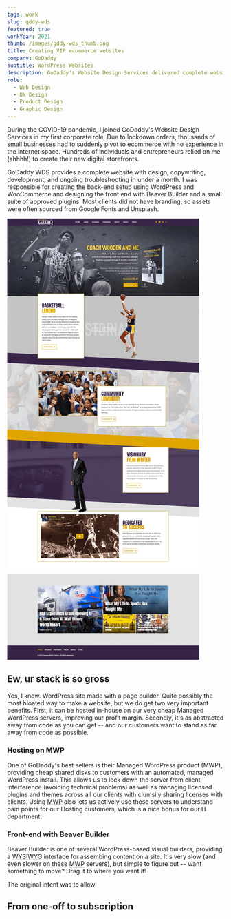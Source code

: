 ```yaml
---
tags: work
slug: gddy-wds
featured: true
workYear: 2021
thumb: /images/gddy-wds_thumb.png
title: Creating VIP ecommerce websites
company: GoDaddy
subtitle: WordPress Websites
description: GoDaddy's Website Design Services delivered complete websites including design, copywriting, development, and troubleshooting. I handled design and WordPress setup in addition to contributing to the client onboarding flow.
role:
  - Web Design
  - UX Design
  - Product Design
  - Graphic Design
---
```


During the COVID-19 pandemic, I joined GoDaddy's Website Design Services in my first corporate role. Due to lockdown orders, thousands of small businesses had to suddenly pivot to ecommerce with no experience in the internet space. Hundreds of individuals and entrepreneurs relied on me (ahhhh!) to create their new digital storefronts.

GoDaddy WDS provides a complete website with design, copywriting, development, and ongoing troubleshooting in under a month. I was responsible for creating the back-end setup using WordPress and WooCommerce and designing the front end with Beaver Builder and a small suite of approved plugins. Most clients did not have branding, so assets were often sourced from Google Fonts and Unsplash.

![Screenshot of kareemabduljabbar.com](/assets/images/gddy-wds_kareem-abdul-jabbar.jpg "Kareem Abdul Jabbar")

## Ew, ur stack is so gross

Yes, I know. WordPress site made with a page builder. Quite possibly the most bloated way to make a website, but we do get two very important benefits. First, it can be hosted in-house on our very cheap Managed WordPress servers, improving our profit margin. Secondly, it's as abstracted away from code as you can get -- and our customers want to stand as far away from code as possible.

### Hosting on MWP

One of GoDaddy's best sellers is their Managed WordPress product (MWP), providing cheap shared disks to customers with an automated, managed WordPress install. This allows us to lock down the server from client interference (avoiding technical problems) as well as managing licensed plugins and themes across all our clients with clumsily sharing licenses with clients. Using <abbr title="Managed WordPress">MWP</abbr> also lets us actively use these servers to understand pain points for our Hosting customers, which is a nice bonus for our IT department.

### Front-end with Beaver Builder

Beaver Builder is one of several WordPress-based visual builders, providing a <abbr title="What You See Is What You Get">WYSIWYG</abbr> interface for assembing content on a site. It's very slow (and even slower on these <abbr title="Managed WordPress">MWP</abbr> servers), but simple to figure out -- want something to move? Drag it to where you want it!

The original intent was to allow

## From one-off to subscription
